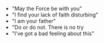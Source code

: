 * "May the Force be with you"
* "I find your lack of faith disturbing"
* "I am your father"
* "Do or do not. There is no try
* "I’ve got a bad feeling about this"
